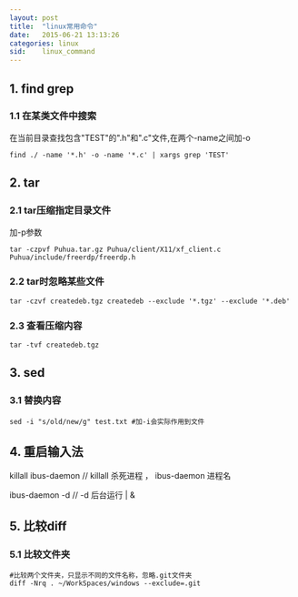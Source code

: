 ```yaml
---
layout: post
title:  "linux常用命令"
date:   2015-06-21 13:13:26
categories: linux
sid:    linux_command
---
```

## 1. find grep

### 1.1 在某类文件中搜索
在当前目录查找包含"TEST"的".h"和".c"文件,在两个-name之间加-o

	find ./ -name '*.h' -o -name '*.c' | xargs grep 'TEST'

## 2. tar

### 2.1 tar压缩指定目录文件
加-p参数
	
	tar -czpvf Puhua.tar.gz Puhua/client/X11/xf_client.c Puhua/include/freerdp/freerdp.h

### 2.2 tar时忽略某些文件
	tar -czvf createdeb.tgz createdeb --exclude '*.tgz' --exclude '*.deb'

### 2.3 查看压缩内容
	tar -tvf createdeb.tgz

## 3. sed

### 3.1 替换内容	
	sed -i "s/old/new/g" test.txt #加-i会实际作用到文件

## 4. 重启输入法
killall ibus-daemon // killall  杀死进程 ， ibus-daemon 进程名		

ibus-daemon -d // -d 后台运行 | &

## 5. 比较diff

### 5.1 比较文件夹
	#比较两个文件夹，只显示不同的文件名称，忽略.git文件夹
	diff -Nrq . ~/WorkSpaces/windows --exclude=.git
